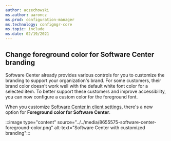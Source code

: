 ```yaml
---
author: aczechowski
ms.author: aaroncz
ms.prod: configuration-manager
ms.technology: configmgr-core
ms.topic: include
ms.date: 02/19/2021
---
```


## <a name="bkmk_swctr"></a> Change foreground color for Software Center branding

<!--8655575-->

Software Center already provides various controls for you to customize the branding to support your organization's brand. For some customers, their brand color doesn't work well with the default white font color for a selected item. To better support these customers and improve accessibility, you can now configure a custom color for the foreground font.

When you customize [Software Center in client settings](../../../../clients/deploy/about-client-settings.md#software-center), there's a new option for **Foreground color for Software Center**.

:::image type="content" source="../../media/8655575-software-center-foreground-color.png" alt-text="Software Center with customized branding":::

